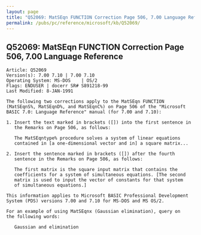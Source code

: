 ```yaml
---
layout: page
title: "Q52069: MatSEqn FUNCTION Correction Page 506, 7.00 Language Reference"
permalink: /pubs/pc/reference/microsoft/kb/Q52069/
---
```


## Q52069: MatSEqn FUNCTION Correction Page 506, 7.00 Language Reference

	Article: Q52069
	Version(s): 7.00 7.10 | 7.00 7.10
	Operating System: MS-DOS    | OS/2
	Flags: ENDUSER | docerr SR# S891218-99
	Last Modified: 8-JAN-1991
	
	The following two corrections apply to the MatSEqn FUNCTION
	(MatSEqnS%, MatSEqnD%, and MatSEqnC%) on Page 506 of the "Microsoft
	BASIC 7.0: Language Reference" manual (for 7.00 and 7.10):
	
	1. Insert the text marked in brackets ([]) into the first sentence in
	   the Remarks on Page 506, as follows:
	
	   The MatSEqntype% procedure solves a system of linear equations
	   contained in [a one-dimensional vector and in] a square matrix...
	
	2. Insert the sentence marked in brackets ([]) after the fourth
	   sentence in the Remarks on Page 506, as follows:
	
	   The first matrix is the square input matrix that contains the
	   coefficients for a system of simultaneous equations. [The second
	   matrix is used to input the vector of constants for that system
	   of simultaneous equations.]
	
	This information applies to Microsoft BASIC Professional Development
	System (PDS) versions 7.00 and 7.10 for MS-DOS and MS OS/2.
	
	For an example of using MatSEqnx (Gaussian elimination), query on
	the following words:
	
	   Gaussian and elimination
